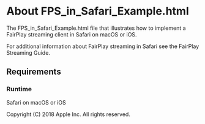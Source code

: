 # About FPS_in_Safari_Example.html

The FPS_in_Safari_Example.html file that illustrates how to implement a FairPlay streaming client in Safari on macOS or iOS.

For additional information about FairPlay streaming in Safari see the FairPlay Streaming Guide.

## Requirements

### Runtime

Safari on macOS or iOS

Copyright (C) 2018 Apple Inc. All rights reserved.

